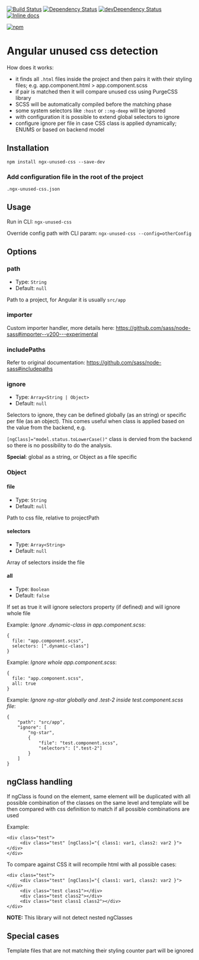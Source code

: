 [![Build Status](https://travis-ci.org/ivanblazevic/ngx-unused-css.svg?branch=master)](https://travis-ci.org/ivanblazevic/ngx-unused-css)
[![Dependency Status](https://david-dm.org/ivanblazevic/ngx-unused-css.svg?theme=shields.io)](https://david-dm.org/ivanblazevic/ngx-unused-css)
[![devDependency Status](https://david-dm.org/ivanblazevic/ngx-unused-css/dev-status.svg?theme=shields.io)](https://david-dm.org/ivanblazevic/ngx-unused-css#info=devDependencies)
[![Inline docs](http://inch-ci.org/github/ivanblazevic/ngx-unused-css.svg?branch=master)](http://inch-ci.org/github/ivanblazevic/ngx-unused-css)

[![npm](https://nodei.co/npm/ngx-unused-css.png?downloads=true&downloadRank=true&stars=true)](https://npmjs.org/package/ngx-unused-css)

# Angular unused css detection

How does it works:

- it finds all `.html` files inside the project and then pairs it with their styling files;
  e.g. app.component.html > app.component.scss
- if pair is matched then it will compare unused css using PurgeCSS library
- SCSS will be automatically compiled before the matching phase
- some system selectors like `:host` or `::ng-deep` will be ignored
- with configuration it is possible to extend global selectors to ignore
- configure ignore per file in case CSS class is applied dynamically; ENUMS or based on backend model

## Installation

`npm install ngx-unused-css --save-dev`

### Add configuration file in the root of the project

`.ngx-unused-css.json`

## Usage

Run in CLI: `ngx-unused-css`

Override config path with CLI param: `ngx-unused-css --config=otherConfig`

## Options

### path

- Type: `String`
- Default: `null`

Path to a project, for Angular it is usually `src/app`

### importer

Custom importer handler, more details here: https://github.com/sass/node-sass#importer--v200---experimental

### includePaths

Refer to original documentation: https://github.com/sass/node-sass#includepaths

### ignore

- Type: `Array<String | Object>`
- Default: `null`

Selectors to ignore, they can be defined globally (as an string) or specific per file (as an object).
This comes useful when class is applied based on the value from the backend, e.g.

`[ngClass]="model.status.toLowerCase()"` class is dervied from the backend so there is no possibility to do the analysis.

**Special**: global as a string, or Object as a file specific

### Object

#### file

- Type: `String`
- Default: `null`

Path to css file, relative to projectPath

#### selectors

- Type: `Array<String>`
- Default: `null`

Array of selectors inside the file

#### all

- Type: `Boolean`
- Default: `false`

If set as true it will ignore selectors property (if defined) and will ignore whole file

Example: _Ignore .dynamic-class in app.component.scss_:

```
{
  file: "app.component.scss",
  selectors: [".dynamic-class"]
}
```

Example: _Ignore whole app.component.scss_:

```
{
  file: "app.component.scss",
  all: true
}
```

Example: _Ignore ng-star globally and .test-2 inside test.component.scss file_:

```
{
    "path": "src/app",
    "ignore": [
        "ng-star",
        {
            "file": "test.component.scss",
            "selectors": [".test-2"]
        }
    ]
}
```

## ngClass handling

If ngClass is found on the element, same element will be duplicated with all possible combination of the classes on the same level and template will be then compared with css definition to match if all possible combinations are used

Example:

```
<div class="test">
     <div class="test" [ngClass]="{ class1: var1, class2: var2 }"></div>
</div>
```

To compare against CSS it will recompile html with all possible cases:

```
<div class="test">
     <div class="test" [ngClass]="{ class1: var1, class2: var2 }"></div>
     <div class="test class1"></div>
     <div class="test class2"></div>
     <div class="test class1 class2"></div>
</div>
```

**NOTE:** This library will not detect nested ngClasses

## Special cases

Template files that are not matching their styling counter part will be ignored
